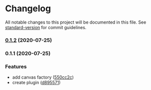 # Changelog

All notable changes to this project will be documented in this file. See [standard-version](https://github.com/conventional-changelog/standard-version) for commit guidelines.

### [0.1.2](https://github.com/grumbaut/gulp-pdf-to-image/compare/v0.1.1...v0.1.2) (2020-07-25)

### 0.1.1 (2020-07-25)


### Features

* add canvas factory ([550cc2c](https://github.com/grumbaut/gulp-pdf-to-image/commit/550cc2cd1a67a67bd9cc9369c6eaa36ff1e25b30))
* create plugin ([d895571](https://github.com/grumbaut/gulp-pdf-to-image/commit/d895571a5ba3e35d630f14d87b7ffdbaba1be73e))
